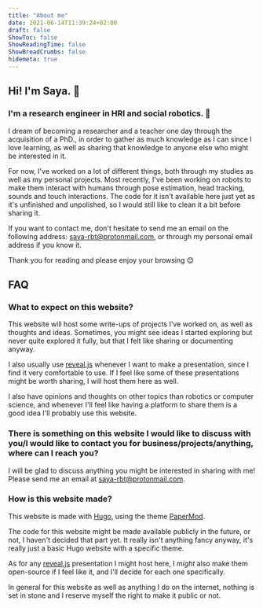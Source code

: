 ```yaml
---
title: "About me"
date: 2021-06-14T11:39:24+02:00
draft: false
ShowToc: false
ShowReadingTime: false
ShowBreadCrumbs: false
hidemeta: true
---
```


## Hi! I'm Saya. 👋

### I'm a research engineer in HRI and social robotics. 🤖

I dream of becoming a researcher and a teacher one day through the acquisition of a PhD., in order to gather as much knowledge as I can since I love learning, as well as sharing that knowledge to anyone else who might be interested in it.

For now, I've worked on a lot of different things, both through my studies as well as my personal projects. Most recently, I've been working on robots to make them interact with humans through pose estimation, head tracking, sounds and touch interactions. The code for it isn't available here just yet as it's unfinished and unpolished, so I would still like to clean it a bit before sharing it.

If you want to contact me, don't hesitate to send me an email on the following address: saya-rbt@protonmail.com, or through my personal email address if you know it.

Thank you for reading and please enjoy your browsing 😊

## FAQ

### What to expect on this website?

This website will host some write-ups of projects I've worked on, as well as thoughts and ideas. Sometimes, you might see ideas I started exploring but never quite explored it fully, but that I felt like sharing or documenting anyway.

I also usually use [reveal.js](https://github.com/hakimel/reveal.js/) whenever I want to make a presentation, since I find it very comfortable to use. If I feel like some of these presentations might be worth sharing, I will host them here as well.

I also have opinions and thoughts on other topics than robotics or computer science, and whenever I'll feel like having a platform to share them is a good idea I'll probably use this website.

### There is something on this website I would like to discuss with you/I would like to contact you for business/projects/anything, where can I reach you?

I will be glad to discuss anything you might be interested in sharing with me! Please send me an email at saya-rbt@protonmail.com.

### How is this website made?

This website is made with [Hugo](https://gohugo.io), using the theme [PaperMod](https://themes.gohugo.io/hugo-papermod/).

The code for this website might be made available publicly in the future, or not, I haven't decided that part yet. It really isn't anything fancy anyway, it's really just a basic Hugo website with a specific theme.

As for any [reveal.js](https://github.com/hakimel/reveal.js/) presentation I might host here, I *might* also make them open-source if I feel like it, and I'll decide for each one specifically.

In general for this website as well as anything I do on the internet, nothing is set in stone and I reserve myself the right to make it public or not.